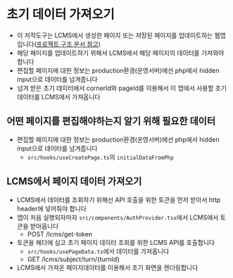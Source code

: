 # 초기 데이터 가져오기

- 이 저작도구는 LCMS에서 생성한 페이지 또는 저장된 페이지를 업데이트하는 웹앱입니다([프로젝트 구조 문서 참고](./01_project.md))
- 해당 페이지를 업데이트하기 위해서 LCMS에서 해당 페이지의 데이터를 가져와야 합니다
- 편집할 페이지에 대한 정보는 production환경(운영서버)에선 php에서 hidden input으로 데이터를 넘겨줍니다
- 넘겨 받은 초기 데이터에서 cornerId와 pageId를 이용해서 이 앱에서 사용할 초기 데이터를 LCMS에서 가져옵니다

## 어떤 페이지를 편집해야하는지 알기 위해 필요한 데이터

- 편집할 페이지에 대한 정보는 production환경(운영서버)에선 php에서 hidden input으로 데이터를 넘겨줍니다
  - `src/hooks/useCreatePage.ts`의 `initialDataFromPhp`

## LCMS에서 페이지 데이터 가져오기

- LCMS에서 데이터를 조회하기 위해선 API 호출을 위한 토큰을 먼저 받아서 http header에 넣어줘야 합니다
- 앱이 처음 실행되자마자 `src/components/AuthProvider.tsx`에서 LCMS에서 토큰을 받아옵니다
  - POST /lcms/get-token
- 토큰을 헤더에 심고 초기 페이지 데이터 조회를 위한 LCMS API를 호출합니다
  - `src/hooks/usePageData.ts`에서 데이터를 가져옵니다
  - GET /lcms/subject/turn/{turnId}
- LCMS에서 가져온 페이지데이터를 이용해서 초기 화면을 렌더링합니다
